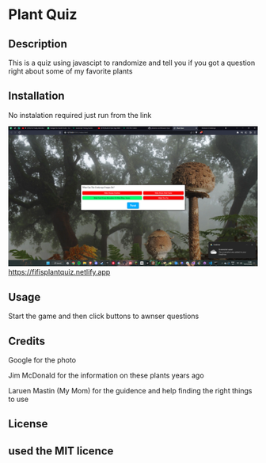 # Plant Quiz
## Description
This is a quiz using javascipt to randomize and tell you if you got a question right about some of my favorite plants
## Installation
No instalation required just run from the link

![screenshot of website](./assets/photos/screen.png)
https://fifisplantquiz.netlify.app
## Usage
Start the game and then click buttons to awnser questions
## Credits

Google for the photo

Jim McDonald for the information on these plants years ago

Laruen Mastin (My Mom) for the guidence and help finding the right things to use
## License

used the MIT licence
---
